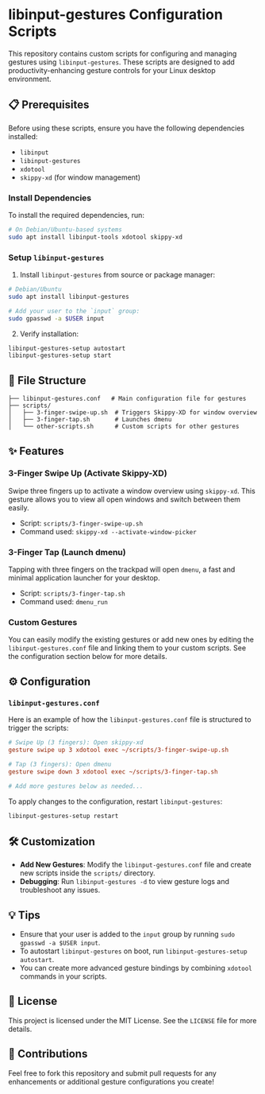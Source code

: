 # libinput-gestures Configuration Scripts

This repository contains custom scripts for configuring and managing gestures using `libinput-gestures`. These scripts are designed to add productivity-enhancing gesture controls for your Linux desktop environment.

## 📋 Prerequisites

Before using these scripts, ensure you have the following dependencies installed:

- `libinput`
- `libinput-gestures`
- `xdotool`
- `skippy-xd` (for window management)

### Install Dependencies

To install the required dependencies, run:

```bash
# On Debian/Ubuntu-based systems
sudo apt install libinput-tools xdotool skippy-xd
```

### Setup `libinput-gestures`

1. Install `libinput-gestures` from source or package manager:

```bash
# Debian/Ubuntu
sudo apt install libinput-gestures

# Add your user to the `input` group:
sudo gpasswd -a $USER input
```

2. Verify installation:

```bash
libinput-gestures-setup autostart
libinput-gestures-setup start
```

## 📂 File Structure

```
├── libinput-gestures.conf   # Main configuration file for gestures
├── scripts/
│   ├── 3-finger-swipe-up.sh  # Triggers Skippy-XD for window overview
│   ├── 3-finger-tap.sh       # Launches dmenu
│   └── other-scripts.sh      # Custom scripts for other gestures
```

## ✨ Features

### 3-Finger Swipe Up (Activate Skippy-XD)

Swipe three fingers up to activate a window overview using `skippy-xd`. This gesture allows you to view all open windows and switch between them easily.

- Script: `scripts/3-finger-swipe-up.sh`
- Command used: `skippy-xd --activate-window-picker`

### 3-Finger Tap (Launch dmenu)

Tapping with three fingers on the trackpad will open `dmenu`, a fast and minimal application launcher for your desktop.

- Script: `scripts/3-finger-tap.sh`
- Command used: `dmenu_run`

### Custom Gestures

You can easily modify the existing gestures or add new ones by editing the `libinput-gestures.conf` file and linking them to your custom scripts. See the configuration section below for more details.

## ⚙️ Configuration

### `libinput-gestures.conf`

Here is an example of how the `libinput-gestures.conf` file is structured to trigger the scripts:

```ini
# Swipe Up (3 fingers): Open skippy-xd
gesture swipe up 3 xdotool exec ~/scripts/3-finger-swipe-up.sh

# Tap (3 fingers): Open dmenu
gesture swipe down 3 xdotool exec ~/scripts/3-finger-tap.sh

# Add more gestures below as needed...
```

To apply changes to the configuration, restart `libinput-gestures`:

```bash
libinput-gestures-setup restart
```

## 🛠️ Customization

- **Add New Gestures**: Modify the `libinput-gestures.conf` file and create new scripts inside the `scripts/` directory.
- **Debugging**: Run `libinput-gestures -d` to view gesture logs and troubleshoot any issues.
  
## 💡 Tips

- Ensure that your user is added to the `input` group by running `sudo gpasswd -a $USER input`.
- To autostart `libinput-gestures` on boot, run `libinput-gestures-setup autostart`.
- You can create more advanced gesture bindings by combining `xdotool` commands in your scripts.

## 📜 License

This project is licensed under the MIT License. See the `LICENSE` file for more details.

## 🤝 Contributions

Feel free to fork this repository and submit pull requests for any enhancements or additional gesture configurations you create!

